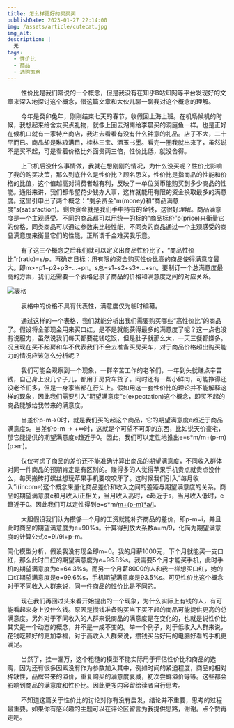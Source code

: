 ```yaml
---
title: 怎么样更好的买买买
publishDate: 2023-01-27 22:14:00
img: /assets/article/cutecat.jpg
img_alt: 
description: |
  无
tags:
  - 性价比
  - 商品
  - 选购策略
---
```


        性价比是我们常说的一个概念，但是我没有在知乎B站知网等平台发现好的文章来深入地探讨这个概念，借这篇文章和大伙儿聊一聊我对这个概念的理解。

        今年是癸卯兔年，刚刚结束七天的春节，收假回上海上班。在机场候机的时候，我想起来给舍友买点礼物，就像上回去湖南给李晨买的洞庭鱼一样。也是正好在候机口就有一家特产商店，我进去看看有没有什么钟意的礼品。店子不大，二十平而已。商品却是琳琅满目，桂林三宝、酒玉书墨。看完一圈我就出来了，虽然说不是买不起，可是看着价格比外面贵两三倍，性价比低，就没舍得。

        上飞机后没什么事情做，我就在想刚刚的情况，为什么没买呢？性价比影响了我的购买决策，那么到底什么是性价比？顾名思义，性价比是指商品的性能和价格的比值，这个值越高对消费者越有利，反映了一单位货币能购买到多少商品的性能。通俗来讲，我们都希望花少钱办大事，这样就能用有限的资金换取最多的满意度。这里引申出了两个概念：“剩余资金”m(money)和“商品满意度”s(satisfaction)。剩余资金就是我们手中持有的金钱，这很好理解。商品满意度是一个主观感受。不同的商品都可以用统一的标的“商品标价”p(price)来衡量它的价格，同类商品可以通过参数来比较性能，不同类的商品通过一个主观感受的商品满意度来衡量它们的性能，正所谓千金难买我乐意。

        有了这三个概念之后我们就可以定义出商品性价比了，“商品性价比”r(ratio)=s/p。再确定目标：用有限的资金购买性价比高的商品使得满意度最大。即m>=p1+p2+p3+...+pn。s总=s1+s2+s3+...+sn。要制订一个总满意度最高的方案，我们还需要一个表格记录了商品的价格和满意度之间的对应关系。

![表格](/assets/article/表格1.jpg)

        表格中的价格不具有代表性，满意度仅为临时编纂。

        通过这样的一个表格，我们就能分析出我们需要购买哪些“高性价比”的商品了。假设将全部现金用来买口红，是不是就能获得最多的满意度了呢？这一点也没有说服力，虽然说我们每天都要花钱吃饭，但是肚子就那么大，一天三餐都嫌多。况且现在买不起房和车不代表我们不会去准备买房买车，对于商品价格超出购买能力的情况应该怎么分析呢？

        我们可能会观察到一个现象，一群辛苦工作的老爷们，一年到头就赚点辛苦钱，自己身上没几个子儿，都用于房贷车贷了。同时还有一帮小鲜肉，可能挣得还没老爷们多，但是一身家当都在行头上。假如用这一套性价比的理论并不能解释这样的现象，因此我们需要引入“期望满意度”e(expectation)这个概念，即买不起的商品能够给我带来的满意度。

        当差价p-m->0时，就是我们买的起这个商品，它的期望满意度e趋近于商品满意度s。当差价p-m -> +∞时，这就是个可望不可即的东西，比如说天价豪宅，那它能提供的期望满意度e趋近于0。因此，我们可以定性地推出e=s*m/m+(p-m)(p>m)。

        仅仅考虑了商品的差价还不能准确计算出商品的期望满意度，不同收入群体对同一件商品的预期肯定是有区别的。赚得多的人觉得苹果手机贵点就贵点没什么，每天搬砖打螺丝想玩苹果手机要咬咬牙了。这时候我们引入“每月收入”i(income)这个概念来量化商品差价和收入之间的差距与期望满意度的关系。商品的期望满意度e和月收入i正相关，当月收入高时，e趋近于s，当月收入低时，e趋近于0。因此我们可以定性得到e=s*m/[m+(p-m)*a/i](p>m)。

        大胆假设我们认为攒够一个月的工资就能补齐商品的差价，即p-m=i，并且此时商品的期望满意度为e=90%s。计算得到放大系数a=m/9，化简为期望满意度的计算公式e=9i/9i+p-m。

简化模型分析，假设我没有现金即m=0。我的月薪1000元，下个月就能买一支口红，那么此时口红的期望满意度为e=96.8%s。我需要5个月才能买手机，此时手机的期望满意度为e=64.3%s。而另一个月薪8000的人和我一样想买口红，她的口红期望满意度是e=99.6%s，手机期望满意度是93.5%s。可见性价比这个概念对于不同收入人群来说，同一件商品的性价比是不同的。

        现在我们再回过头来看开始提出的一个现象，为什么实际上有钱的人，有可能看起来身上没什么钱。原因是攒钱准备购买当下买不起的商品可能提供更高的总满意度。另外对于不同收入的人群来说商品的满意度是在变化的，也就是说性价比其实是一个动态的概念，并不是一成不变的。举一个例子，对于低收入人群来说，花钱吃顿好的更加幸福，对于高收入人群来说，攒钱买台好用的电脑好看的手机更满足。

        当然了，挂一漏万，这个粗糙的模型不能实际用于评估性价比和商品的选购，因为还有很多因素没有作为参数加入其中，例如时间的紧迫程度，商品的相对稀缺性，品牌带来的溢价，重复购买的满意度衰减，初次尝鲜溢价等等。这些都会影响到商品的满意度和性价比。因此更多内容留给读者自行思考。

        不知道这篇关于性价比的讨论对你有没有启发，结论并不重要，思考的过程最重要。如果你有感兴趣的主题可以在评论区留言为我提供思路，谢谢。点个赞再走吧。